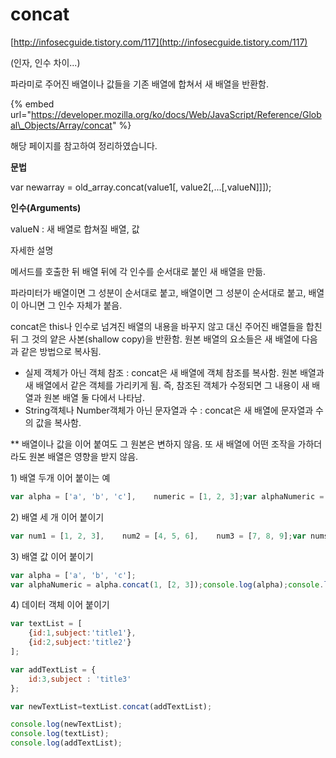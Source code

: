 # concat

[http://infosecguide.tistory.com/117](http://infosecguide.tistory.com/117)

\(인자, 인수 차이...\)

파라미로 주어진 배열이나 값들을 기존 배열에 합쳐서 새 배열을 반환함.

{% embed url="https://developer.mozilla.org/ko/docs/Web/JavaScript/Reference/Global\_Objects/Array/concat" %}

해당 페이지를 참고하여 정리하였습니다.



**문법**

var newarray = old\_array.concat\(value1\[, value2\[,...\[,valueN\]\]\]\);

**인수\(Arguments\)**

valueN : 새 배열로 합쳐질 배열, 값 

자세한 설명

메서드를 호출한 뒤 배열 뒤에 각 인수를 순서대로 붙인 새 배열을 만듦.

파라미터가 배열이면 그 성분이  순서대로 붙고, 배열이면 그 성분이 순서대로 붙고, 배열이 아니면 그 인수 자체가 붙음.

concat은 this나 인수로 넘겨진 배열의 내용을 바꾸지 않고 대신 주어진 배열들을 합친 뒤 그 것의 얕은 사본\(shallow copy\)을 반환함. 원본 배열의 요소들은 새 배열에 다음과 같은 방법으로 복사됨.

* 실제 객체가 아닌 객체 참조 : concat은 새 배열에 객체 참조를 복사함. 원본 배열과 새 배열에서 같은 객체를 가리키게 됨. 즉, 참조된 객체가 수정되면 그 내용이 새 배열과 원본 배열 둘 다에서 나타남.
* String객체나 Number객체가 아닌 문자열과 수 :  concat은 새 배열에 문자열과 수의 값을 복사함.

\*\* 배열이나 값을 이어 붙여도 그 원본은 변하지 않음. 또 새 배열에 어떤 조작을 가하더라도 원본 배열은 영향을 받지 않음.

1\) 배열 두개 이어 붙이는 예

```javascript
var alpha = ['a', 'b', 'c'],    numeric = [1, 2, 3];var alphaNumeric = alpha.concat(numeric);console.log(alpha);console.log(alphaNumeric); // 결과: ['a', 'b', 'c', 1, 2, 3]
```

2\) 배열 세 개 이어 붙이기

```javascript
var num1 = [1, 2, 3],    num2 = [4, 5, 6],    num3 = [7, 8, 9];var nums = num1.concat(num2, num3);console.log(num1);console.log(num2);console.log(num3);console.log(nums); // 결과: [1, 2, 3, 4, 5, 6, 7, 8, 9]
```

3\) 배열 값 이어 붙이기

```javascript
var alpha = ['a', 'b', 'c'];
var alphaNumeric = alpha.concat(1, [2, 3]);console.log(alpha);console.log(alphaNumeric); 
```

4\) 데이터 객체 이어 붙이기

```javascript
var textList = [
	{id:1,subject:'title1'},
	{id:2,subject:'title2'}
];

var addTextList = {
	id:3,subject : 'title3'
};

var newTextList=textList.concat(addTextList);

console.log(newTextList);
console.log(textList);
console.log(addTextList);
```



